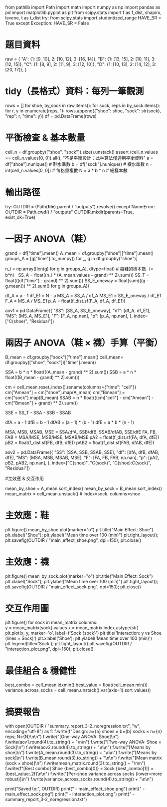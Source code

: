

from pathlib import Path
import math
import numpy as np
import pandas as pd
import matplotlib.pyplot as plt
from scipy.stats import f as f_dist, shapiro, levene, t as t_dist
try:
    from scipy.stats import studentized_range
    HAVE_SR = True
except Exception:
    HAVE_SR = False


# 題目資料

raw = {
    "A": {1: [9, 10], 2: [10, 12], 3: [16, 14]},
    "B": {1: [13, 15], 2: [10, 11], 3: [12, 15]},
    "C": {1: [8,  9],  2: [11, 9],  3: [12, 10]},
    "D": {1: [10, 13], 2: [14, 12], 3: [20, 17]},
}

# tidy（長格式）資料：每列一筆觀測
rows = []
for shoe, by_sock in raw.items():
    for sock, reps in by_sock.items():
        for r, y in enumerate(reps, 1):
            rows.append({"shoe": shoe, "sock": str(sock), "rep": r, "time": y})
df = pd.DataFrame(rows)


# 平衡檢查 & 基本數量

cell_n = df.groupby(["shoe", "sock"]).size().unstack()
assert (cell_n.values == cell_n.values[0, 0]).all(), "不是平衡設計；此手算法僅適用平衡資料"
a = df["shoe"].nunique()          # 鞋水準數
b = df["sock"].nunique()          # 襪水準數
n = int(cell_n.values[0, 0])      # 每格重複數
N = a * b * n                     # 總樣本數

# 輸出路徑
try:
    OUTDIR = (Path(__file__).parent / "outputs").resolve()
except NameError:
    OUTDIR = Path.cwd() / "outputs"
OUTDIR.mkdir(parents=True, exist_ok=True)


# 一因子 ANOVA（鞋）

grand = df["time"].mean()
A_mean = df.groupby("shoe")["time"].mean()
groups_A = [g["time"].to_numpy() for _, g in df.groupby("shoe")]

n_i = np.array([len(g) for g in groups_A], dtype=float)      # 每鞋的樣本數（= b*n）
SS_A = float((n_i * (A_mean.values - grand) ** 2).sum())
SS_T = float(((df["time"] - grand) ** 2).sum())
SS_E_oneway = float(sum(((g - g.mean()) ** 2).sum() for g in groups_A))

df_A  = a - 1
df_E1 = N - a
MS_A  = SS_A / df_A
MS_E1 = SS_E_oneway / df_E1
F_A   = MS_A / MS_E1
p_A   = float(f_dist.sf(F_A, df_A, df_E1))

aov1 = pd.DataFrame({
    "SS": [SS_A, SS_E_oneway],
    "df": [df_A, df_E1],
    "MS": [MS_A, MS_E1],
    "F":  [F_A,  np.nan],
    "p":  [p_A,  np.nan],
}, index=["C(shoe)", "Residual"])


# 兩因子 ANOVA（鞋 × 襪）手算（平衡）

B_mean   = df.groupby("sock")["time"].mean()
cell_mean= df.groupby(["shoe", "sock"])["time"].mean()

SSA = b * n * float(((A_mean - grand) ** 2).sum())
SSB = a * n * float(((B_mean - grand) ** 2).sum())

cm = cell_mean.reset_index().rename(columns={"time": "cell"})
cm["Amean"] = cm["shoe"].map(A_mean)
cm["Bmean"] = cm["sock"].map(B_mean)
SSAB = n * float(((cm["cell"] - cm["Amean"] - cm["Bmean"] + grand) ** 2).sum())

SSE  = SS_T - SSA - SSB - SSAB

dfA  = a - 1
dfB  = b - 1
dfAB = (a - 1) * (b - 1)
dfE  = a * b * (n - 1)

MSA, MSB, MSAB, MSE = SSA/dfA, SSB/dfB, SSAB/dfAB, SSE/dfE
FA, FB, FAB = MSA/MSE, MSB/MSE, MSAB/MSE
pA2  = float(f_dist.sf(FA,  dfA, dfE))
pB2  = float(f_dist.sf(FB,  dfB, dfE))
pAB2 = float(f_dist.sf(FAB, dfAB, dfE))

aov2 = pd.DataFrame({
    "SS": [SSA, SSB, SSAB, SSE],
    "df": [dfA, dfB, dfAB, dfE],
    "MS": [MSA, MSB, MSAB, MSE],
    "F":  [FA,  FB,  FAB,  np.nan],
    "p":  [pA2, pB2, pAB2, np.nan],
}, index=["C(shoe)", "C(sock)", "C(shoe):C(sock)", "Residual"])



#主效應 & 交互作用

mean_by_shoe = A_mean.sort_index()
mean_by_sock = B_mean.sort_index()
mean_matrix  = cell_mean.unstack()  # index=sock, columns=shoe

# 主效應：鞋
plt.figure()
mean_by_shoe.plot(marker="o")
plt.title("Main Effect: Shoe")
plt.xlabel("Shoe"); plt.ylabel("Mean time over 100 (min)")
plt.tight_layout(); plt.savefig(OUTDIR / "main_effect_shoe.png", dpi=150); plt.close()

# 主效應：襪
plt.figure()
mean_by_sock.plot(marker="o")
plt.title("Main Effect: Sock")
plt.xlabel("Sock"); plt.ylabel("Mean time over 100 (min)")
plt.tight_layout(); plt.savefig(OUTDIR / "main_effect_sock.png", dpi=150); plt.close()

# 交互作用圖
plt.figure()
for sock in mean_matrix.columns:                
    y = mean_matrix[sock].values
    x = mean_matrix.index.astype(str)           
    plt.plot(x, y, marker='o', label=f'Sock {sock}')
plt.title('Interaction: y vs Shoe (lines = Sock)')
plt.xlabel('Shoe'); plt.ylabel('Mean time over 100 (min)')
plt.legend(title='Sock'); plt.tight_layout()
plt.savefig(OUTDIR / "interaction_plot.png", dpi=150); plt.close()

# 最佳組合 & 穩健性

best_combo = cell_mean.idxmin()
best_value = float(cell_mean.min())
variance_across_socks = cell_mean.unstack().var(axis=1).sort_values()


# 摘要報告

with open(OUTDIR / "summary_report_3-2_noregression.txt", "w", encoding="utf-8") as f:
    f.write(f"Design: a={a} shoes × b={b} socks × n={n} reps; N={N}\n\n")
    f.write("[One-way ANOVA: Shoe]\n")
    f.write(aov1.round(4).to_string() + "\n\n")
    f.write("[Two-way ANOVA: Shoe × Sock]\n")
    f.write(aov2.round(4).to_string() + "\n\n")
    f.write("[Means by shoe]\n")
    f.write(A_mean.round(3).to_string() + "\n\n")
    f.write("[Means by sock]\n")
    f.write(B_mean.round(3).to_string() + "\n\n")
    f.write("[Mean matrix (sock × shoe)]\n")
    f.write(mean_matrix.round(3).to_string() + "\n\n")
    f.write(f"[Best combo] Shoe {best_combo[0]} × Sock {best_combo[1]} = {best_value:.2f}\n\n")
    f.write("[Per-shoe variance across socks (lower=more robust)]\n")
    f.write(variance_across_socks.round(4).to_string() + "\n\n")
    
print("Saved to:", OUTDIR)
print(" - main_effect_shoe.png")
print(" - main_effect_sock.png")
print(" - interaction_plot.png")
print(" - summary_report_3-2_noregression.txt")

